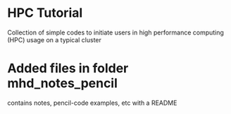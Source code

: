 # HPC Tutorial
Collection of simple codes to initiate users in high performance computing (HPC) usage on a typical cluster

# Added files in folder mhd_notes_pencil
contains notes, pencil-code examples, etc with a README
